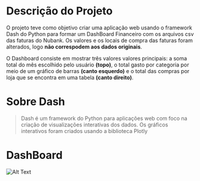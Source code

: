 # Descrição do Projeto
O projeto teve como objetivo criar uma aplicação web usando o framework Dash do Python para formar um DashBoard Financeiro com os arquivos csv das faturas do Nubank.
Os valores e os locais de compra das faturas foram alterados, logo **não correspodem aos dados originais**. 

O Dashboard consiste em mostrar três valores valores principais: a soma total do mês escolhido pelo usuário **(topo)**, o total gasto por categoria por meio de um gráfico de barras **(canto esquerdo)** e o total das compras por loja que se encontra em uma tabela **(canto direito)**.</p>

# Sobre Dash
 > Dash é um framework do Python para aplicações web com foco na criação de visualizações interativas dos dados. Os gráficos interativos foram criados usando a biblioteca Plotly
 
 # DashBoard
 ![Alt Text](http://g.recordit.co/xNcsWfW2kk.gif)
